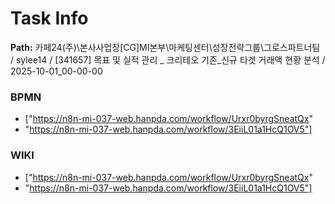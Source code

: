 # Task Info

**Path:** 카페24(주)\본사사업장\[CG]MI본부\마케팅센터\성장전략그룹\그로스파트너팀 / sylee14 / [341657] 목표 및 실적 관리 _ 크리테오 기존_신규 타겟 거래액 현황 분석 / 2025-10-01_00-00-00

### BPMN
- ["https://n8n-mi-037-web.hanpda.com/workflow/Urxr0byrgSneatQx"
- "https://n8n-mi-037-web.hanpda.com/workflow/3EiiL01a1HcQ1OV5"]

### WIKI
- ["https://n8n-mi-037-web.hanpda.com/workflow/Urxr0byrgSneatQx"
- "https://n8n-mi-037-web.hanpda.com/workflow/3EiiL01a1HcQ1OV5"]

